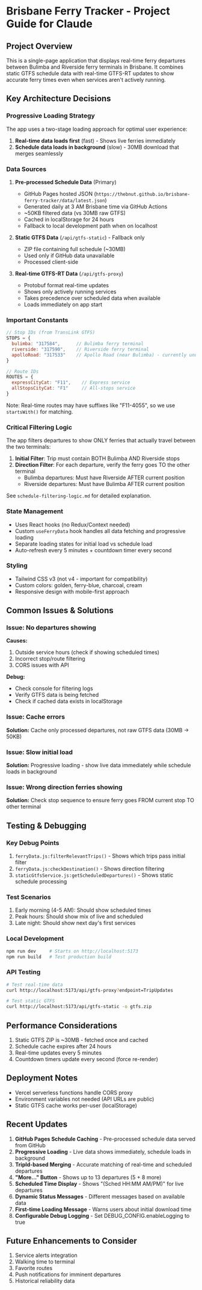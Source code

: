 # Brisbane Ferry Tracker - Project Guide for Claude

## Project Overview
This is a single-page application that displays real-time ferry departures between Bulimba and Riverside ferry terminals in Brisbane. It combines static GTFS schedule data with real-time GTFS-RT updates to show accurate ferry times even when services aren't actively running.

## Key Architecture Decisions

### Progressive Loading Strategy
The app uses a two-stage loading approach for optimal user experience:
1. **Real-time data loads first** (fast) - Shows live ferries immediately
2. **Schedule data loads in background** (slow) - 30MB download that merges seamlessly

### Data Sources
1. **Pre-processed Schedule Data** (Primary)
   - GitHub Pages hosted JSON (`https://thebnut.github.io/brisbane-ferry-tracker/data/latest.json`)
   - Generated daily at 3 AM Brisbane time via GitHub Actions
   - ~50KB filtered data (vs 30MB raw GTFS)
   - Cached in localStorage for 24 hours
   - Fallback to local development path when on localhost

2. **Static GTFS Data** (`/api/gtfs-static`) - Fallback only
   - ZIP file containing full schedule (~30MB)
   - Used only if GitHub data unavailable
   - Processed client-side

3. **Real-time GTFS-RT Data** (`/api/gtfs-proxy`)
   - Protobuf format real-time updates
   - Shows only actively running services
   - Takes precedence over scheduled data when available
   - Loads immediately on app start

### Important Constants
```javascript
// Stop IDs (from TransLink GTFS)
STOPS = {
  bulimba: "317584",      // Bulimba ferry terminal
  riverside: "317590",    // Riverside ferry terminal  
  apolloRoad: "317533"    // Apollo Road (near Bulimba) - currently unused
}

// Route IDs
ROUTES = {
  expressCityCat: "F11",    // Express service
  allStopsCityCat: "F1"     // All-stops service
}
```

Note: Real-time routes may have suffixes like "F11-4055", so we use `startsWith()` for matching.

### Critical Filtering Logic
The app filters departures to show ONLY ferries that actually travel between the two terminals:

1. **Initial Filter**: Trip must contain BOTH Bulimba AND Riverside stops
2. **Direction Filter**: For each departure, verify the ferry goes TO the other terminal
   - Bulimba departures: Must have Riverside AFTER current position
   - Riverside departures: Must have Bulimba AFTER current position

See `schedule-filtering-logic.md` for detailed explanation.

### State Management
- Uses React hooks (no Redux/Context needed)
- Custom `useFerryData` hook handles all data fetching and progressive loading
- Separate loading states for initial load vs schedule load
- Auto-refresh every 5 minutes + countdown timer every second

### Styling
- Tailwind CSS v3 (not v4 - important for compatibility)
- Custom colors: golden, ferry-blue, charcoal, cream
- Responsive design with mobile-first approach

## Common Issues & Solutions

### Issue: No departures showing
**Causes:**
1. Outside service hours (check if showing scheduled times)
2. Incorrect stop/route filtering
3. CORS issues with API

**Debug:**
- Check console for filtering logs
- Verify GTFS data is being fetched
- Check if cached data exists in localStorage

### Issue: Cache errors
**Solution:** Cache only processed departures, not raw GTFS data (30MB → 50KB)

### Issue: Slow initial load
**Solution:** Progressive loading - show live data immediately while schedule loads in background

### Issue: Wrong direction ferries showing
**Solution:** Check stop sequence to ensure ferry goes FROM current stop TO other terminal

## Testing & Debugging

### Key Debug Points
1. `ferryData.js:filterRelevantTrips()` - Shows which trips pass initial filter
2. `ferryData.js:checkDestination()` - Shows direction filtering
3. `staticGtfsService.js:getScheduledDepartures()` - Shows static schedule processing

### Test Scenarios
1. Early morning (4-5 AM): Should show scheduled times
2. Peak hours: Should show mix of live and scheduled
3. Late night: Should show next day's first services

### Local Development
```bash
npm run dev     # Starts on http://localhost:5173
npm run build   # Test production build
```

### API Testing
```bash
# Test real-time data
curl http://localhost:5173/api/gtfs-proxy?endpoint=TripUpdates

# Test static GTFS
curl http://localhost:5173/api/gtfs-static -o gtfs.zip
```

## Performance Considerations
1. Static GTFS ZIP is ~30MB - fetched once and cached
2. Schedule cache expires after 24 hours
3. Real-time updates every 5 minutes
4. Countdown timers update every second (force re-render)

## Deployment Notes
- Vercel serverless functions handle CORS proxy
- Environment variables not needed (API URLs are public)
- Static GTFS cache works per-user (localStorage)

## Recent Updates
1. **GitHub Pages Schedule Caching** - Pre-processed schedule data served from GitHub
2. **Progressive Loading** - Live data shows immediately, schedule loads in background
3. **TripId-based Merging** - Accurate matching of real-time and scheduled departures
4. **"More..." Button** - Shows up to 13 departures (5 + 8 more)
5. **Scheduled Time Display** - Shows "(Sched HH:MM AM/PM)" for live departures
6. **Dynamic Status Messages** - Different messages based on available data
7. **First-time Loading Message** - Warns users about initial download time
8. **Configurable Debug Logging** - Set DEBUG_CONFIG.enableLogging to true

## Future Enhancements to Consider
1. Service alerts integration
2. Walking time to terminal
3. Favorite routes
4. Push notifications for imminent departures
5. Historical reliability data